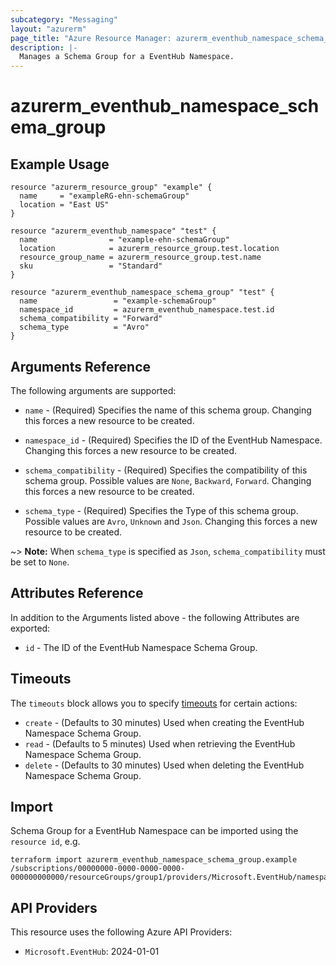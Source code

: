 ```yaml
---
subcategory: "Messaging"
layout: "azurerm"
page_title: "Azure Resource Manager: azurerm_eventhub_namespace_schema_group"
description: |-
  Manages a Schema Group for a EventHub Namespace.
---
```


# azurerm_eventhub_namespace_schema_group

## Example Usage

```hcl
resource "azurerm_resource_group" "example" {
  name     = "exampleRG-ehn-schemaGroup"
  location = "East US"
}

resource "azurerm_eventhub_namespace" "test" {
  name                = "example-ehn-schemaGroup"
  location            = azurerm_resource_group.test.location
  resource_group_name = azurerm_resource_group.test.name
  sku                 = "Standard"
}

resource "azurerm_eventhub_namespace_schema_group" "test" {
  name                 = "example-schemaGroup"
  namespace_id         = azurerm_eventhub_namespace.test.id
  schema_compatibility = "Forward"
  schema_type          = "Avro"
}
```

## Arguments Reference

The following arguments are supported:

* `name` - (Required) Specifies the name of this schema group. Changing this forces a new resource to be created.

* `namespace_id` - (Required) Specifies the ID of the EventHub Namespace. Changing this forces a new resource to be created.

* `schema_compatibility` - (Required) Specifies the compatibility of this schema group. Possible values are `None`, `Backward`, `Forward`. Changing this forces a new resource to be created.

* `schema_type` - (Required) Specifies the Type of this schema group. Possible values are `Avro`, `Unknown` and `Json`. Changing this forces a new resource to be created.

~> **Note:** When `schema_type` is specified as `Json`, `schema_compatibility` must be set to `None`.

## Attributes Reference

In addition to the Arguments listed above - the following Attributes are exported:

* `id` - The ID of the EventHub Namespace Schema Group.

## Timeouts

The `timeouts` block allows you to specify [timeouts](https://www.terraform.io/docs/configuration/resources.html#timeouts) for certain actions:

* `create` - (Defaults to 30 minutes) Used when creating the EventHub Namespace Schema Group.
* `read` - (Defaults to 5 minutes) Used when retrieving the EventHub Namespace Schema Group.
* `delete` - (Defaults to 30 minutes) Used when deleting the EventHub Namespace Schema Group.

## Import

Schema Group for a EventHub Namespace can be imported using the `resource id`, e.g.

```shell
terraform import azurerm_eventhub_namespace_schema_group.example /subscriptions/00000000-0000-0000-0000-000000000000/resourceGroups/group1/providers/Microsoft.EventHub/namespaces/namespace1/schemaGroups/group1
```

## API Providers
<!-- This section is generated, changes will be overwritten -->
This resource uses the following Azure API Providers:

* `Microsoft.EventHub`: 2024-01-01
